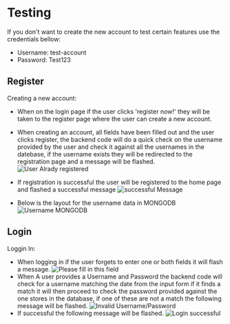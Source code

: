 # Testing

If you don't want to create the new account to test certain features use the credentials bellow:
- Username: test-account
- Password: Test123

## Register

Creating a new account:
- When on the login page if the user clicks 'register now!' they will be taken to the register page where the user can create a new account.
- When creating an account, all fields have been filled out and the user clicks register, the backend code will do a quick check on the username provided by    the user and check it against all the usernames in the datebase, if the username exists they will be redirected to the registration page and a message will be   flashed.
![User Alrady registered](https://raw.githubusercontent.com/danielclements/game_score.gg/master/readme/user-already.png) 

- If registration is successful the user will be registered to the home page and flashed a successful message
![successful Message](https://raw.githubusercontent.com/danielclements/game_score.gg/master/readme/successful-message.png) 


- Below is the layout for the username data in MONGODB
![Username MONGODB](https://raw.githubusercontent.com/danielclements/game_score.gg/master/readme/user-db.png) 

## Login
Loggin In:
- When logging in if the user forgets to enter one or both fields it will flash a message.
![Please fill in this field](https://raw.githubusercontent.com/danielclements/game_score.gg/master/readme/please-fill-in.png)  
- When A user provides a Username and Password the backend code will check for a username matching the date from the input form if it finds a match it will then proceed to check the password provided against the one stores in the database, if one of these are not a match the following message will be flashed.
![Invalid Username/Password](https://raw.githubusercontent.com/danielclements/game_score.gg/master/readme/invalid-username-pasasword.png) 
- If successful the following message will be flashed.
![Login successful](https://raw.githubusercontent.com/danielclements/game_score.gg/master/readme/login-successful.png)

